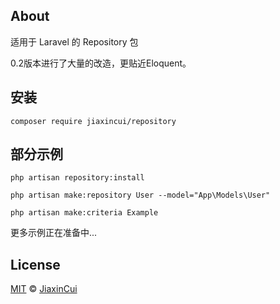 ## About

适用于 Laravel 的 Repository 包

0.2版本进行了大量的改造，更贴近Eloquent。

## 安装

```terminal
composer require jiaxincui/repository
```

## 部分示例

```terminal
php artisan repository:install
```

```terminal
php artisan make:repository User --model="App\Models\User"
```

```terminal
php artisan make:criteria Example
```

更多示例正在准备中...

## License

[MIT](https://github.com/jiaxincui/repository/blob/master/LICENSE.md) © [JiaxinCui](https://github.com/jiaxincui)

